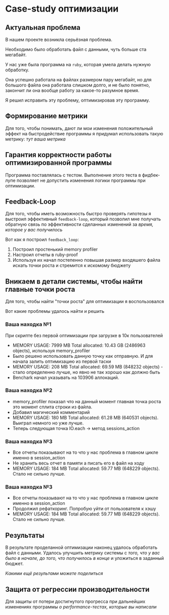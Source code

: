 # Case-study оптимизации

## Актуальная проблема
В нашем проекте возникла серьёзная проблема.

Необходимо было обработать файл с данными, чуть больше ста мегабайт.

У нас уже была программа на `ruby`, которая умела делать нужную обработку.

Она успешно работала на файлах размером пару мегабайт, но для большого файла она работала слишком долго, и не было понятно, закончит ли она вообще работу за какое-то разумное время.

Я решил исправить эту проблему, оптимизировав эту программу.

## Формирование метрики
Для того, чтобы понимать, дают ли мои изменения положительный эффект на быстродействие программы я придумал использовать такую метрику: *тут ваша метрика*

## Гарантия корректности работы оптимизированной программы
Программа поставлялась с тестом. Выполнение этого теста в фидбек-лупе позволяет не допустить изменения логики программы при оптимизации.

## Feedback-Loop
Для того, чтобы иметь возможность быстро проверять гипотезы я выстроил эффективный `feedback-loop`, который позволил мне получать обратную связь по эффективности сделанных изменений за *время, которое у вас получилось*

Вот как я построил `feedback_loop`:
1. Построил простенький memory profiler
2. Настроил отчеты в ruby-proof
3. Используя их начал постепенно повышая размер входяшего файла искать точки роста и стремится к искомому бюджету

## Вникаем в детали системы, чтобы найти главные точки роста
Для того, чтобы найти "точки роста" для оптимизации я воспользовался

Вот какие проблемы удалось найти и решить

### Ваша находка №1
При скрипте без первой оптимизации при загрузке в 10к пользователей
- MEMORY USAGE: 7999 MB Total allocated: 10.43 GB (2486963 objects), используя memory_profiler
- Было решено использовать данную точку как отправную. И для начала залить оптимизацию из первой таски
- MEMORY USAGE: 208 MB Total allocated: 69.59 MB (848232 objects) - стало определенно лучше, но явно не так хорошо как должно быть
- Benchark начал указывать на 103906 аллокаций.

### Ваша находка №2
- memory_profiler показал что на данный момент главная точка роста это момент сплита строки из файла.
- Добавил магический комментарий
- MEMORY USAGE: 180 MB Total allocated: 61.28 MB (640531 objects). Выиграл немного но уже лучше.
- Теперь следующая точка IO.each -> метод sessions_action

### Ваша находка №3
- Все отчеты показывают на то что у нас проблема в главном цикле именно в session_action
- Не хранить весь отчет в памяти а писать его в файл на ходу
- MEMORY USAGE: 184 MB Total allocated: 59.77 MB (648229 objects). Стало не сильно лучше.

### Ваша находка №3
- Все отчеты показывают на то что у нас проблема в главном цикле именно в session_action
- Продолжил рефаткоринг. Попробую уйти от пользователя к хэшу
- MEMORY USAGE: 184 MB Total allocated: 59.77 MB (648229 objects). Стало не сильно лучше.

## Результаты
В результате проделанной оптимизации наконец удалось обработать файл с данными.
Удалось улучшить метрику системы с *того, что у вас было в начале, до того, что получилось в конце* и уложиться в заданный бюджет.

*Какими ещё результами можете поделиться*

## Защита от регрессии производительности
Для защиты от потери достигнутого прогресса при дальнейших изменениях программы *о performance-тестах, которые вы написали*
